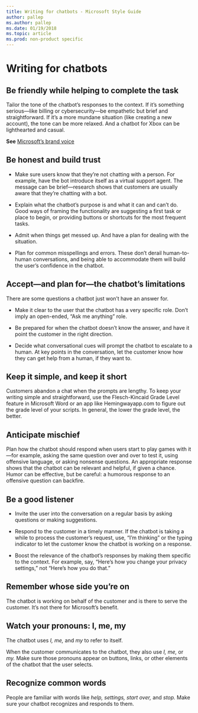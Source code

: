 ```yaml
---
title: Writing for chatbots - Microsoft Style Guide
author: pallep
ms.author: pallep
ms.date: 01/19/2018
ms.topic: article
ms.prod: non-product specific
---
```


# Writing for chatbots

<h2>Be friendly while helping to complete the task</h2> 

Tailor the tone of the chatbot’s responses to the context. If it’s something serious—like billing or 
cybersecurity—be empathetic but brief and straightforward. If it’s a more mundane situation (like creating a new account), 
the tone can be more relaxed. And a chatbot for Xbox can be lighthearted and casual. 

**See** [Microsoft’s brand voice](/style-guide/brand-voice-above-all-simple-human)  

<h2>Be honest and build trust</h2> 

- Make sure users know that they’re not chatting with a person. For example, have the bot introduce itself as a 
virtual support agent. The message can be brief—research shows that customers are usually aware that they’re chatting with a bot. 

- Explain what the chatbot’s purpose is and what it can and can’t do. Good ways of framing the functionality are suggesting
a first task or place to begin, or providing buttons or shortcuts for the most frequent tasks. 

- Admit when things get messed up. And have a plan for dealing with the situation. 

- Plan for common misspellings and errors. These don’t derail human-to-human conversations, and being able to 
accommodate them will build the user’s confidence in the chatbot. 

<h2>Accept—and plan for—the chatbot’s limitations</h2> 

There are some questions a chatbot just won’t have an answer for.  

- Make it clear to the user that the chatbot has a very specific role. Don’t imply an open-ended, “Ask me anything” role. 

- Be prepared for when the chatbot doesn’t know the answer, and have it point the customer in the right direction. 

- Decide what conversational cues will prompt the chatbot to escalate to a human. At key points in the conversation, 
let the customer know how they can get help from a human, if they want to. 

<h2>Keep it simple, and keep it short</h2> 

Customers abandon a chat when the prompts are lengthy. To keep your writing simple and straightforward, use the 
Flesch-Kincaid Grade Level feature in Microsoft Word or an app like Hemingwayapp.com to figure out the grade level 
of your scripts. In general, the lower the grade level, the better. 

<h2>Anticipate mischief</h2> 

Plan how the chatbot should respond when users start to play games with it—for example, asking the same question 
over and over to test it, using offensive language, or asking nonsense questions. An appropriate response shows 
that the chatbot can be relevant and helpful, if given a chance. Humor can be effective, but be careful: a humorous 
response to an offensive question can backfire.  

<h2>Be a good listener</h2> 

- Invite the user into the conversation on a regular basis by asking questions or making suggestions.  

- Respond to the customer in a timely manner. If the chatbot is taking a while to process the customer’s request, 
use, “I’m thinking” or the typing indicator to let the customer know the chatbot is working on a response.  

- Boost the relevance of the chatbot’s responses by making them specific to the context. For example, say, 
“Here’s how you change your privacy settings,” not “Here’s how you do that.” 

<h2>Remember whose side you’re on</h2> 

The chatbot is working on behalf of the customer and is there to serve the customer. It’s not there for Microsoft’s benefit. 

<h2>Watch your pronouns: I, me, my</h2> 

The chatbot uses *I, me,* and *my* to refer to itself. 

When the customer communicates to the chatbot, they also use *I, me,* or *my.* Make sure those pronouns appear on 
buttons, links, or other elements of the chatbot that the user selects.  

<h2>Recognize common words</h2> 

People are familiar with words like *help, settings, start over,* and *stop.* Make sure your chatbot recognizes and responds to them. 
